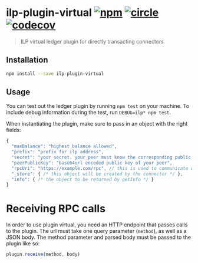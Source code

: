 # ilp-plugin-virtual [![npm][npm-image]][npm-url] [![circle][circle-image]][circle-url] [![codecov][codecov-image]][codecov-url]

[npm-image]: https://img.shields.io/npm/v/ilp-plugin-virtual.svg?style=flat
[npm-url]: https://npmjs.org/package/ilp-plugin-virtual
[circle-image]: https://circleci.com/gh/interledgerjs/ilp-plugin-virtual.svg?style=shield
[circle-url]: https://circleci.com/gh/interledgerjs/ilp-plugin-virtual
[codecov-image]: https://codecov.io/gh/interledgerjs/ilp-plugin-virtual/branch/master/graph/badge.svg
[codecov-url]: https://codecov.io/gh/interledgerjs/ilp-plugin-virtual

> ILP virtual ledger plugin for directly transacting connectors

## Installation

``` sh
npm install --save ilp-plugin-virtual
```

## Usage

You can test out the ledger plugin by running `npm test` on your machine.  To
include debug information during the test, run `DEBUG=ilp* npm test`.

When instantiating the plugin, make sure to pass in an object with the right fields: 

```js
{
  "maxBalance": "highest balance allowed",
  "prefix": "prefix for ilp address",
  "secret": "your secret. your peer must know the corresponding public key.",
  "peerPublicKey": "base64url encoded public key of your peer",
  "rpcUri": "https://example.com/rpc", // this is used to communicate with your peer (see below)
  "_store": { /* this object will be created by the connector */ },
  "info": { /* the object to be returned by getInfo */ }
}
```

# Receiving RPC calls

In order to use plugin virtual, you need an HTTP endpoint that passes calls to the plugin.
The url must take one query parameter (`method`), as well as a JSON body. The method parameter
and parsed body must be passed to the plugin like so:

```js
plugin.receive(method, body)
```
